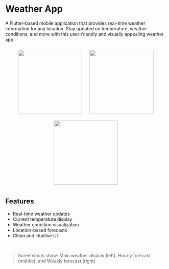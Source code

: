 # Weather App  

A Flutter-based mobile application that provides real-time weather information for any location. Stay updated on temperature, weather conditions, and more with this user-friendly and visually appealing weather app.

<div align="center">
  <img src="https://github.com/MehadiReaz/weather_app_api_flutter/assets/65062761/50ba34f4-88b0-440d-b1a4-e85a4ec04130" width="200" style="display: inline-block; margin: 10px">
  <img src="https://github.com/MehadiReaz/weather_app_api_flutter/assets/65062761/d7aa5a70-a338-4fa6-90fd-67ffedef5c80" width="200" style="display: inline-block; margin: 10px">
  <img src="https://github.com/MehadiReaz/weather_app_api_flutter/assets/65062761/cd77fa3b-86a2-4e6b-ae11-afa084c6920b" width="200" style="display: inline-block; margin: 10px">
</div>

## Features
- Real-time weather updates
- Current temperature display
- Weather condition visualization
- Location-based forecasts
- Clean and intuitive UI

<br>

> Screenshots show: Main weather display (left), Hourly forecast (middle), and Weekly forecast (right)
